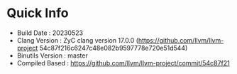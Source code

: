 # Quick Info
* Build Date : 20230523
* Clang Version : ZyC clang version 17.0.0 (https://github.com/llvm/llvm-project 54c87f216c6247c48e082b9597778e720e51d544)
* Binutils Version : master
* Compiled Based : https://github.com/llvm/llvm-project/commit/54c87f21

